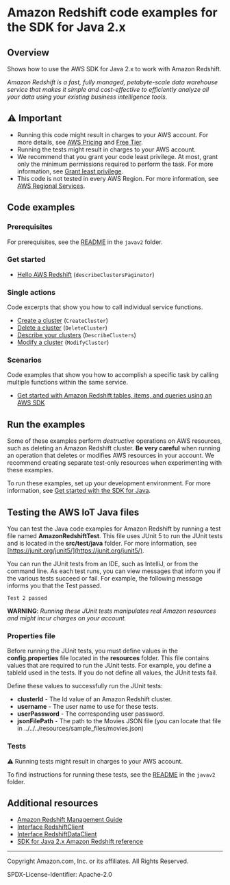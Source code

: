 # Amazon Redshift code examples for the SDK for Java 2.x

## Overview

Shows how to use the AWS SDK for Java 2.x to work with Amazon Redshift.

<!--custom.overview.start-->
<!--custom.overview.end-->

_Amazon Redshift is a fast, fully managed, petabyte-scale data warehouse service that makes it simple and cost-effective to efficiently analyze all your data using your existing business intelligence tools._

## ⚠ Important

* Running this code might result in charges to your AWS account. For more details, see [AWS Pricing](https://aws.amazon.com/pricing/) and [Free Tier](https://aws.amazon.com/free/).
* Running the tests might result in charges to your AWS account.
* We recommend that you grant your code least privilege. At most, grant only the minimum permissions required to perform the task. For more information, see [Grant least privilege](https://docs.aws.amazon.com/IAM/latest/UserGuide/best-practices.html#grant-least-privilege).
* This code is not tested in every AWS Region. For more information, see [AWS Regional Services](https://aws.amazon.com/about-aws/global-infrastructure/regional-product-services).

<!--custom.important.start-->
<!--custom.important.end-->

## Code examples

### Prerequisites

For prerequisites, see the [README](../../README.md#Prerequisites) in the `javav2` folder.


<!--custom.prerequisites.start-->
<!--custom.prerequisites.end-->

### Get started

- [Hello AWS Redshift](src/main/java/com/example/redshift/HelloRedshift.java) (`describeClustersPaginator`)

### Single actions

Code excerpts that show you how to call individual service functions.

- [Create a cluster](src/main/java/com/example/scenario/RedshiftScenario.java) (`CreateCluster`)
- [Delete a cluster](src/main/java/com/example/scenario/RedshiftScenario.java) (`DeleteCluster`)
- [Describe your clusters](src/main/java/com/example/scenario/RedshiftScenario.java) (`DescribeClusters`)
- [Modify a cluster](src/main/java/com/example/scenario/RedshiftScenario.java) (`ModifyCluster`)

### Scenarios

Code examples that show you how to accomplish a specific task by calling multiple
functions within the same service.

* [Get started with Amazon Redshift tables, items, and queries using an AWS SDK](src/main/java/com/example/scenario/RedshiftScenario.java)


<!--custom.examples.start-->
<!--custom.examples.end-->

## Run the examples

Some of these examples perform *destructive* operations on AWS resources, such as deleting an Amazon Redshift cluster. 
**Be very careful** when running an operation that deletes or modifies AWS resources in your account. We recommend creating separate test-only resources when experimenting with these examples.

To run these examples, set up your development environment. For more information,
see [Get started with the SDK for Java](https://docs.aws.amazon.com/sdk-for-java/latest/developer-guide/setup.html).

## Testing the AWS IoT Java files

You can test the Java code examples for Amazon Redshift by running a test file named **AmazonRedshiftTest**. This file uses JUnit 5 to run the JUnit tests and is located in the **src/test/java** folder. For more information, see [https://junit.org/junit5/](https://junit.org/junit5/).

You can run the JUnit tests from an IDE, such as IntelliJ, or from the command line. As each test runs, you can view messages that inform you if the various tests succeed or fail. For example, the following message informs you that the Test passed.

	Test 2 passed

**WARNING**: _Running these JUnit tests manipulates real Amazon resources and might incur charges on your account._

### Properties file
Before running the JUnit tests, you must define values in the **config.properties** file located in the **resources** folder. This file contains values that are required to run the JUnit tests. For example, you define a tableId used in the tests. If you do not define all values, the JUnit tests fail.

Define these values to successfully run the JUnit tests:

- **clusterId** - The Id value of an Amazon Redshift cluster.
- **username**  - The user name to use for these tests.
- **userPassword** - The corresponding user password. 
- **jsonFilePath** - The path to the Movies JSON file (you can locate that file in ../../../resources/sample_files/movies.json)

<!--custom.instructions.start-->
<!--custom.instructions.end-->

### Tests

⚠ Running tests might result in charges to your AWS account.


To find instructions for running these tests, see the [README](../../README.md#Tests)
in the `javav2` folder.

<!--custom.tests.start-->
<!--custom.tests.end-->

## Additional resources

- [Amazon Redshift Management Guide](https://docs.aws.amazon.com/redshift/latest/mgmt/welcome.html)
- [Interface RedshiftClient](https://sdk.amazonaws.com/java/api/latest/software/amazon/awssdk/services/redshift/RedshiftClient.html)
- [Interface RedshiftDataClient](https://sdk.amazonaws.com/java/api/latest/software/amazon/awssdk/services/redshiftdata/RedshiftDataClient.html)
- [SDK for Java 2.x Amazon Redshift reference](https://sdk.amazonaws.com/java/api/latest/software/amazon/awssdk/services/redshift/package-summary.html)

<!--custom.resources.start-->
<!--custom.resources.end-->

---

Copyright Amazon.com, Inc. or its affiliates. All Rights Reserved.

SPDX-License-Identifier: Apache-2.0